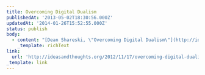 ```yaml
---
title: Overcoming Digital Dualism
publishedAt: '2013-05-02T18:30:56.000Z'
updatedAt: '2014-01-26T15:52:55.000Z'
status: publish
body:
  - content: "[Dean Shareski, \"Overcoming Digital Dualism\"](http://ideasandthoughts.org/2012/11/17/overcoming-digital-dualism/):\n\n<ExtendedQuote>\n  This is still someone abstract until you begin to understand, value and appreciate what these connections look and feel like. Most educators and students don\x92t know what it\x92s like to forge connections with people youve never met. For me, face to face interactions for many of my professional colleagues supplement my online interactions. The notion of digital dualism is largely the crux of what holds education back from valuing these connections. This doesn\x92t suggest we can\x92t discuss manners and norms but it also can\x92t be shrouded with superiority or nostaligia. Those two perspectives will always remain so long as folks only see their connections as supplement or a second choice.\n</ExtendedQuote>\n\nThe idea that the \x91offline\x92 is more authentic than online is a major barrier for the use of technology and social media in the classroom. \_For those of us who use those technologies to connect with people every day, those connections feel just as \x91real\x92 as offline connections. \_They\x92re not less meaningful unless you fail to cultivate meaning from them.\n"
    _template: richText
link:
  url: 'http://ideasandthoughts.org/2012/11/17/overcoming-digital-dualism/'
_template: link
---
```


